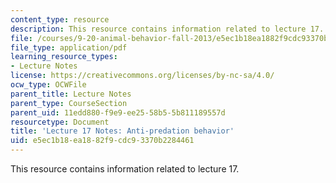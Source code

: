 ```yaml
---
content_type: resource
description: This resource contains information related to lecture 17.
file: /courses/9-20-animal-behavior-fall-2013/e5ec1b18ea1882f9cdc93370b2284461_MIT9_20F13_Lec17.pdf
file_type: application/pdf
learning_resource_types:
- Lecture Notes
license: https://creativecommons.org/licenses/by-nc-sa/4.0/
ocw_type: OCWFile
parent_title: Lecture Notes
parent_type: CourseSection
parent_uid: 11edd880-f9e9-ee25-58b5-5b811189557d
resourcetype: Document
title: 'Lecture 17 Notes: Anti-predation behavior'
uid: e5ec1b18-ea18-82f9-cdc9-3370b2284461
---
```

This resource contains information related to lecture 17.